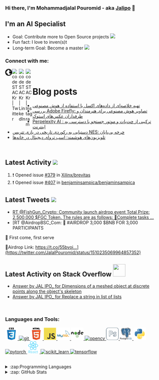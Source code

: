 ### Hi there, I'm Mohammadjalal Pouromid - aka [Jalipo][website] 👋
## I'm an AI Specialist

 
- Goal: Contribute more to Open Source projects <img src="https://media.giphy.com/media/WUlplcMpOCEmTGBtBW/giphy.gif" width="30">
- Fun fact: I love to inven(s)t
- Long-term Goal: Become a master <img src="https://media.giphy.com/media/BMyEGC1ZzwS6W2cc5n/giphy.gif"  width="30" >

### Connect with me:

[<img align="left" alt="codeSTACKr.com" width="22px" src="https://raw.githubusercontent.com/iconic/open-iconic/master/svg/globe.svg" />][website]
[<img align="left" alt="codeSTACKr | Twitter" width="22px" src="https://cdn.jsdelivr.net/npm/simple-icons@v3/icons/twitter.svg" />][twitter]
[<img align="left" alt="codeSTACKr | LinkedIn" width="22px" src="https://cdn.jsdelivr.net/npm/simple-icons@v3/icons/linkedin.svg" />][linkedin]
[<img align="left" alt="codeSTACKr | Instagram" width="22px" src="https://cdn.jsdelivr.net/npm/simple-icons@v3/icons/instagram.svg" />][instagram]

<br />

# Blog posts
<!-- BLOG-POST-LIST:START -->
- [تهیه خلاصه‌ای از داده‌های اکسل با استفاده از هوش مصنوعی](https://cyberuni.ir/blog/%D8%AA%D9%87%DB%8C%D9%87-%D8%AE%D9%84%D8%A7%D8%B5%D9%87%D8%A7%DB%8C-%D8%A7%D8%B2-%D8%AF%D8%A7%D8%AF%D9%87%D9%87%D8%A7%DB%8C-%D8%A7%DA%A9%D8%B3%D9%84-%D8%A8%D8%A7-%D8%A7%D8%B3%D8%AA%D9%81%D8%A7%D8%AF%D9%87-%D8%A7%D8%B2-%D9%87%D9%88%D8%B4-%D9%85%D8%B5%D9%86%D9%88%D8%B9%DB%8C/)
- [بررسی Adobe Firefly: تصاویر هوش مصنوعی برای هنرمندان و طرفداران عکس‌های استوک](https://cyberuni.ir/blog/%D8%A8%D8%B1%D8%B1%D8%B3%DB%8C-adobe-firefly-%D8%AA%D8%B5%D8%A7%D9%88%DB%8C%D8%B1-%D9%87%D9%88%D8%B4-%D9%85%D8%B5%D9%86%D9%88%D8%B9%DB%8C-%D8%A8%D8%B1%D8%A7%DB%8C-%D9%87%D9%86%D8%B1%D9%85%D9%86%D8%AF%D8%A7%D9%86-%D9%88-%D8%B7%D8%B1%D9%81%D8%AF%D8%A7%D8%B1%D8%A7%D9%86-%D8%B9%DA%A9%D8%B3%D9%87%D8%A7%DB%8C-%D8%A7%D8%B3%D8%AA%D9%88%DA%A9/)
- [Perpelexity AI : ترکیبی از چت‌بات و موتور جستجو با دسترسی به اینترنت](https://cyberuni.ir/blog/perpelexity-ai-%D8%AA%D8%B1%DA%A9%DB%8C%D8%A8%DB%8C-%D8%A7%D8%B2-%DA%86%D8%AA%D8%A8%D8%A7%D8%AA-%D9%88-%D9%85%D9%88%D8%AA%D9%88%D8%B1-%D8%AC%D8%B3%D8%AA%D8%AC%D9%88-%D8%A8%D8%A7-%D8%AF%D8%B3%D8%AA%D8%B1%D8%B3%DB%8C-%D8%A8%D9%87-%D8%A7%DB%8C%D9%86%D8%AA%D8%B1%D9%86%D8%AA/)
- [دستیابی به رکوردی تاریخی در بازی تتریس NES: چرخه بی‌پایان](https://cyberuni.ir/blog/%D8%AF%D8%B3%D8%AA%DB%8C%D8%A7%D8%A8%DB%8C-%D8%A8%D9%87-%D8%B1%DA%A9%D9%88%D8%B1%D8%AF%DB%8C-%D8%AA%D8%A7%D8%B1%DB%8C%D8%AE%DB%8C-%D8%AF%D8%B1-%D8%A8%D8%A7%D8%B2%DB%8C-%D8%AA%D8%AA%D8%B1%DB%8C%D8%B3-nes-%DA%86%D8%B1%D8%AE%D9%87-%D8%A8%DB%8C%D9%BE%D8%A7%DB%8C%D8%A7%D9%86/)
- [تلویزیون‌های هوشمند: اسب تروای دیجیتال در خانه‌ها](https://cyberuni.ir/blog/%D8%AA%D9%84%D9%88%DB%8C%D8%B2%DB%8C%D9%88%D9%86%D9%87%D8%A7%DB%8C-%D9%87%D9%88%D8%B4%D9%85%D9%86%D8%AF-%D8%A7%D8%B3%D8%A8-%D8%AA%D8%B1%D9%88%D8%A7%DB%8C-%D8%AF%DB%8C%D8%AC%DB%8C%D8%AA%D8%A7%D9%84-%D8%AF%D8%B1-%D8%AE%D8%A7%D9%86%D9%87%D9%87%D8%A7/)
<!-- BLOG-POST-LIST:END -->


<br/>

## Latest Activity <img src="https://raw.githubusercontent.com/innng/innng/master/assets/kyubey.gif" width="80"> 
<!--START_SECTION:activity-->
1. ❗️ Opened issue [#379](https://github.com/Xilinx/brevitas/issues/379) in [Xilinx/brevitas](https://github.com/Xilinx/brevitas)
2. ❗️ Opened issue [#407](https://github.com/benjaminsampica/benjaminsampica/issues/407) in [benjaminsampica/benjaminsampica](https://github.com/benjaminsampica/benjaminsampica)
<!--END_SECTION:activity-->


## Latest Tweets <img src="https://media.giphy.com/media/26BRxIdjE82KNmVJm/giphy.gif" width="30"> 

<!-- TWITTER:START -->
- [RT @FishGun_Crypto: Community launch airdrop event
Total Prize: 2,500,000 $FGC Token. The rules are as follows:
🐡Complete tasks ...](https://twitter.com/JalalPouromid/status/1510434904487743493)
- [RT @AirdropBSC_Com: 🎁 #AIRDROP 3,000 $BNB FOR 3,000 PARTICIPANTS 

🎁 First come, first serve

🔗Airdrop Link: https://t.co/55bvoi...](https://twitter.com/JalalPouromid/status/1510235069964857352)
<!-- TWITTER:END -->

## Latest Activity on Stack Overflow  <img src="https://media.giphy.com/media/ule4vhcY1xEKQ/giphy.gif" height="40" width = '40'> 

<!-- STACKOVERFLOW:START -->
- [Answer by JAL IPO_ for Dimensions of a meshed object at discrete points along the object&#39;s skeleton](https://stackoverflow.com/questions/79000040/dimensions-of-a-meshed-object-at-discrete-points-along-the-objects-skeleton/79051975#79051975)
- [Answer by JAL IPO_ for Replace a string in list of lists](https://stackoverflow.com/questions/13781828/replace-a-string-in-list-of-lists/75055822#75055822)
<!-- STACKOVERFLOW:END -->

<br/>

  <h3 align="left">Languages and Tools:</h3>
<p align="left"> <a href="https://www.w3schools.com/css/" target="_blank"> <img src="https://raw.githubusercontent.com/devicons/devicon/master/icons/css3/css3-original-wordmark.svg" alt="css3" width="40" height="40"/> </a> <a href="https://git-scm.com/" target="_blank"> <img src="https://www.vectorlogo.zone/logos/git-scm/git-scm-icon.svg" alt="git" width="40" height="40"/> </a> <a href="https://www.w3.org/html/" target="_blank"> <img src="https://raw.githubusercontent.com/devicons/devicon/master/icons/html5/html5-original-wordmark.svg" alt="html5" width="40" height="40"/> </a> <a href="https://developer.mozilla.org/en-US/docs/Web/JavaScript" target="_blank"> <img src="https://raw.githubusercontent.com/devicons/devicon/master/icons/javascript/javascript-original.svg" alt="javascript" width="40" height="40"/> </a> <a href="https://www.mysql.com/" target="_blank"> <img src="https://raw.githubusercontent.com/devicons/devicon/master/icons/mysql/mysql-original-wordmark.svg" alt="mysql" width="40" height="40"/> </a> <a href="https://nodejs.org" target="_blank"> <img src="https://raw.githubusercontent.com/devicons/devicon/master/icons/nodejs/nodejs-original-wordmark.svg" alt="nodejs" width="40" height="40"/> </a> <a href="https://opencv.org/" target="_blank"> <img src="https://www.vectorlogo.zone/logos/opencv/opencv-icon.svg" alt="opencv" width="40" height="40"/> </a> <a href="https://www.photoshop.com/en" target="_blank"> <img src="https://raw.githubusercontent.com/devicons/devicon/master/icons/photoshop/photoshop-line.svg" alt="photoshop" width="40" height="40"/> </a> <a href="https://www.postgresql.org" target="_blank"> <img src="https://raw.githubusercontent.com/devicons/devicon/master/icons/postgresql/postgresql-original-wordmark.svg" alt="postgresql" width="40" height="40"/> </a> <a href="https://www.python.org" target="_blank"> <img src="https://raw.githubusercontent.com/devicons/devicon/master/icons/python/python-original.svg" alt="python" width="40" height="40"/> </a> <a href="https://pytorch.org/" target="_blank"> <img src="https://www.vectorlogo.zone/logos/pytorch/pytorch-icon.svg" alt="pytorch" width="40" height="40"/> </a> <a href="https://reactjs.org/" target="_blank"> <img src="https://raw.githubusercontent.com/devicons/devicon/master/icons/react/react-original-wordmark.svg" alt="react" width="40" height="40"/> </a> <a href="https://scikit-learn.org/" target="_blank"> <img src="https://upload.wikimedia.org/wikipedia/commons/0/05/Scikit_learn_logo_small.svg" alt="scikit_learn" width="40" height="40"/> </a> <a href="https://www.tensorflow.org" target="_blank"> <img src="https://www.vectorlogo.zone/logos/tensorflow/tensorflow-icon.svg" alt="tensorflow" width="40" height="40"/> </a> </p>

<br/>



<details>
  <summary>:zap:Programming Languages</summary>

  [![Top Langs](https://github-readme-stats.vercel.app/api/top-langs/?username=iamjalipo)](https://github.com/anuraghazra/github-readme-stats)

</details>

<details>
  <summary>:zap: GitHub Stats</summary>

  <img align="left" alt="jalipo" src="https://github-readme-stats.codestackr.vercel.app/api?username=iamjalipo&theme=vue&show_icons=true&hide_border=true" />

</details>




[website]: https://iamjalipo.github.io/
[twitter]: https://twitter.com/JalalPouromid
[instagram]: https://www.instagram.com/jalipo_/
[linkedin]: https://www.linkedin.com/in/mohammadjalal-pouromid-9568901b0

